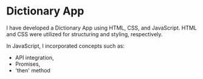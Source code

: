 # Dictionary App

I have developed a Dictionary App using HTML, CSS, and JavaScript.
HTML and CSS were utilized for structuring and styling, respectively.

In JavaScript, I incorporated concepts such as:

- API integration,
- Promises,
- 'then' method
